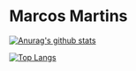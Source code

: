 # Marcos Martins

[![Anurag's github stats](https://github-readme-stats.vercel.app/api?username=MARCOSM-MARTINS&count_private=true&show_icons=true&?theme=solarized-light)](https://github.com/anuraghazra/github-readme-stats)

[![Top Langs](https://github-readme-stats.vercel.app/api/top-langs/?username=MARCOSM-MARTINS)](https://github.com/anuraghazra/github-readme-stats)
